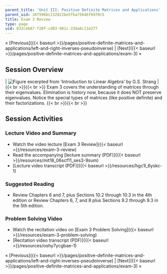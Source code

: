 ```yaml
---
parent_title: 'Unit III: Positive Definite Matrices and Applications'
parent_uid: 34f596bc232822be5fba75646f6970c5
title: Exam 3 Review
type: page
uid: 832ceb87-f20f-cd83-981c-236a6c11e277
---
```


« [Previous]({{< baseurl >}}/pages/positive-definite-matrices-and-applications/left-and-right-inverses-pseudoinverse) | [Next]({{< baseurl >}}/pages/positive-definite-matrices-and-applications/exam-3) »

Session Overview
----------------

| ![Figure excerpted from 'Introduction to Linear Algebra' by G.S. Strang](BASEURL_PLACEHOLDER/resources/exam_3_review) |  {{< br >}}{{< br >}} Exam 3 covers the understanding of matrices through their eigenvalues. Elimination is history now, because it does NOT preserve eigenvalues. Notice the special types of matrices (like positive definite) and their factorizations. {{< br >}}{{< br >}}  

Session Activities
------------------

### Lecture Video and Summary

*   Watch the video lecture [Exam 3 Review]({{< baseurl >}}/resources/exam-3-review)
*   Read the accompanying [lecture summary (PDF)]({{< baseurl >}}/resources/mit18_06scf11_ses3-9sum)
*   [Lecture video transcript (PDF)]({{< baseurl >}}/resources/hgc1l_6yskc-1)

### Suggested Reading

*   Review Chapters 6 and 7, plus Sections 10.2 through 10.3 in the 4th edition or Review Chapters 6, 7, and 8 plus Sections 9.2 through 9.3 in the 5th edition.

### Problem Solving Video

*   Watch the recitation video on [Exam 3 Problem Solving]({{< baseurl >}}/resources/exam-3-problem-solving)
*   [Recitation video transcript (PDF)]({{< baseurl >}}/resources/oshy7ycgbae-1)

« [Previous]({{< baseurl >}}/pages/positive-definite-matrices-and-applications/left-and-right-inverses-pseudoinverse) | [Next]({{< baseurl >}}/pages/positive-definite-matrices-and-applications/exam-3) »